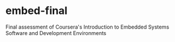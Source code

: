 # embed-final
Final assessment of Coursera's Introduction to Embedded Systems Software and Development Environments
